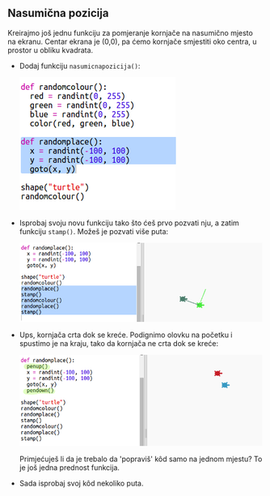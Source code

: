 ## Nasumična pozicija

Kreirajmo još jednu funkciju za pomjeranje kornjače na nasumično mjesto na ekranu. Centar ekrana je (0,0), pa ćemo kornjače smjestiti oko centra, u prostor u obliku kvadrata.

+ Dodaj funkciju `nasumicnapozicija()`:
    
    ![screenshot](images/modern-place-function.png)

+ Isprobaj svoju novu funkciju tako što ćeš prvo pozvati nju, a zatim funkciju `stamp()`. Možeš je pozvati više puta:
    
    ![screenshot](images/modern-call-place.png)

+ Ups, kornjača crta dok se kreće. Podignimo olovku na početku i spustimo je na kraju, tako da kornjača ne crta dok se kreće:
    
    ![screenshot](images/modern-place-pen.png)
    
    Primjećuješ li da je trebalo da 'popraviš' kôd samo na jednom mjestu? To je još jedna prednost funkcija.

+ Sada isprobaj svoj kôd nekoliko puta.